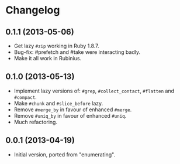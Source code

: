 # Changelog

## 0.1.1 (2013-05-06)

* Get lazy `#zip` working in Ruby 1.8.7.
* Bug-fix: #prefetch and #take were interacting badly.
* Make it all work in Rubinius.

## 0.1.0 (2013-05-13)

* Implement lazy versions of: `#grep`, `#collect_contact`, `#flatten` and `#compact`.
* Make `#chunk` and `#slice_before` lazy.
* Remove `#merge_by` in favour of enhanced `#merge`.
* Remove `#uniq_by` in favour of enhanced `#uniq`.
* Much refactoring.

## 0.0.1 (2013-04-19)

* Initial version, ported from "enumerating".
